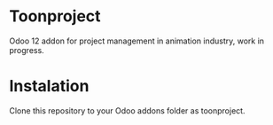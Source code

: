 # Toonproject

Odoo 12 addon for project management in animation industry,
work in progress.

# Instalation

Clone this repository to your Odoo addons folder as toonproject.
